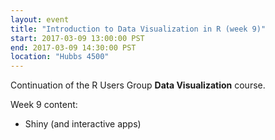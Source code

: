 ```yaml
---
layout: event
title: "Introduction to Data Visualization in R (week 9)"
start: 2017-03-09 13:00:00 PST
end: 2017-03-09 14:30:00 PST
location: "Hubbs 4500"
---
```


Continuation of the R Users Group **Data Visualization** course.

Week 9 content: 

* Shiny (and interactive apps)